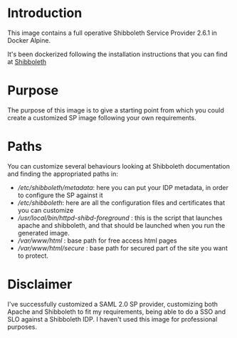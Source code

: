 # Introduction
This image contains a full operative Shibboleth Service Provider 2.6.1 in Docker Alpine.

It's been dockerized following the installation instructions that you can find at [Shibboleth](https://wiki.shibboleth.net/confluence/display/SHIB2/NativeSPLinuxSourceBuild)

# Purpose
The purpose of this image is to give a starting point from which you could create a customized SP image following your own requirements.

# Paths
You can customize several behaviours looking at Shibboleth documentation and finding the appropriated paths in:

* _/etc/shibboleth/metadata_: here you can put your IDP metadata, in order to configure the SP against it
* _/etc/shibboleth_: here are all the configuration files and certificates that you can customize
* _/usr/local/bin/httpd-shibd-foreground_ : this is the script that launches apache and shibboleth, and that should be launched when
 you run the generated image.
* _/var/www/html_ : base path for free access html pages
* _/var/www/html/secure_ : base path for secured part of the site you want to protect.
 
# Disclaimer
I've successfully customized a SAML 2.0 SP provider, customizing both Apache and Shibboleth to fit my requirements, being able to do 
 a SSO and SLO against a Shibboleth IDP. I haven't used this image for professional purposes. 

 
 

